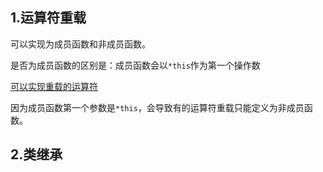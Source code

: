 ## 1.运算符重载

可以实现为成员函数和非成员函数。

是否为成员函数的区别是：成员函数会以`*this`作为第一个操作数

[可以实现重载的运算符](https://en.cppreference.com/w/cpp/language/operators)

因为成员函数第一个参数是`*this`，会导致有的运算符重载只能定义为非成员函数。
## 2.类继承